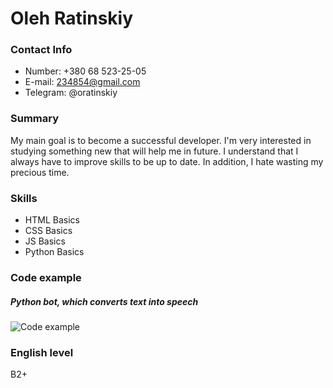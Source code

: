 # Oleh Ratinskiy
### Contact Info
* Number: +380 68 523-25-05
* E-mail: 234854@gmail.com
* Telegram: @oratinskiy

### Summary
My main goal is to become a successful developer. I'm very interested in studying something new that will help me in future. I understand that I always have to improve skills to be up to date. In addition, I hate wasting my precious time.

### Skills
* HTML Basics
* CSS Basics
* JS Basics
* Python Basics

### Code example
##### Python bot, which converts text into speech
![Code example](/example.png)

### English level
B2+